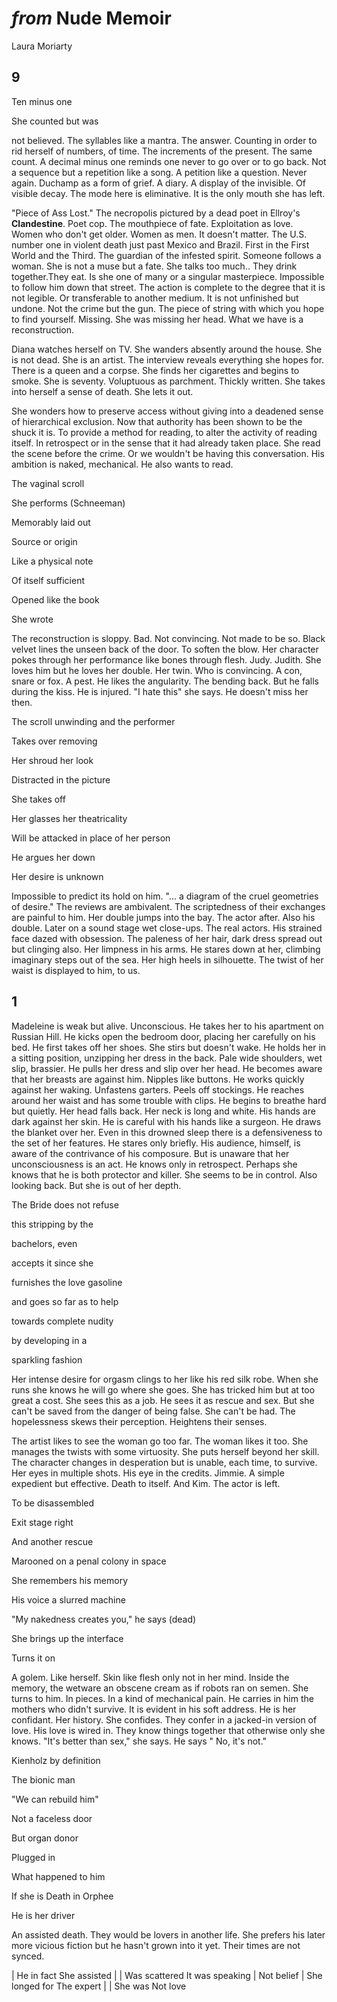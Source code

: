 # *from* Nude Memoir

Laura Moriarty


## 9

Ten minus one

She counted but was

not believed. The syllables like a mantra. The answer. Counting in
order to rid herself of numbers, of time. The increments of the
present. The same count. A decimal minus one reminds one never to go
over or to go back. Not a sequence but a repetition like a song. A
petition like a question. Never again. Duchamp as a form of grief. A
diary. A display of the invisible. Of visible decay. The mode here is
eliminative. It is the only mouth she has left.

\"Piece of Ass Lost.\" The necropolis pictured by a dead poet in
Ellroy\'s **Clandestine**. Poet cop. The mouthpiece of fate.
Exploitation as love. Women who don\'t get older. Women as men. It
doesn\'t matter. The U.S. number one in violent death just past Mexico
and Brazil. First in the First World and the Third. The guardian of
the infested spirit. Someone follows a woman. She is not a muse but a
fate. She talks too much.. They drink together.They eat. Is she one of
many or a singular masterpiece. Impossible to follow him down that
street. The action is complete to the degree that it is not legible.
Or transferable to another medium. It is not unfinished but undone.
Not the crime but the gun. The piece of string with which you hope to
find yourself. Missing. She was missing her head. What we have is a
reconstruction.

Diana watches herself on TV. She wanders absently around the house.
She is not dead. She is an artist. The interview reveals everything
she hopes for. There is a queen and a corpse. She finds her cigarettes
and begins to smoke. She is seventy. Voluptuous as parchment. Thickly
written. She takes into herself a sense of death. She lets it out.

She wonders how to preserve access without giving into a deadened
sense of hierarchical exclusion. Now that authority has been shown to
be the shuck it is. To provide a method for reading, to alter the
activity of reading itself. In retrospect or in the sense that it had
already taken place. She read the scene before the crime. Or we
wouldn\'t be having this conversation. His ambition is naked,
mechanical. He also wants to read.

The vaginal scroll

She performs (Schneeman)

Memorably laid out

Source or origin

Like a physical note

Of itself sufficient

Opened like the book

She wrote

The reconstruction is sloppy. Bad. Not convincing. Not made to be so.
Black velvet lines the unseen back of the door. To soften the blow.
Her character pokes through her performance like bones through flesh.
Judy. Judith. She loves him but he loves her double. Her twin. Who is
convincing. A con, snare or fox. A pest. He likes the angularity. The
bending back. But he falls during the kiss. He is injured. \"I hate
this\" she says. He doesn\'t miss her then.

The scroll unwinding and the performer

Takes over removing

Her shroud her look

Distracted in the picture

She takes off

Her glasses her theatricality

Will be attacked in place of her person

He argues her down

Her desire is unknown

Impossible to predict its hold on him. \"\... a diagram of the cruel
geometries of desire.\" The reviews are ambivalent. The scriptedness
of their exchanges are painful to him. Her double jumps into the bay.
The actor after. Also his double. Later on a sound stage wet
close-ups. The real actors. His strained face dazed with obsession.
The paleness of her hair, dark dress spread out but clinging also. Her
limpness in his arms. He stares down at her, climbing imaginary steps
out of the sea. Her high heels in silhouette. The twist of her waist
is displayed to him, to us.

## 1

Madeleine is weak but alive. Unconscious. He takes her to his
apartment on Russian Hill. He kicks open the bedroom door, placing her
carefully on his bed. He first takes off her shoes. She stirs but
doesn\'t wake. He holds her in a sitting position, unzipping her dress
in the back. Pale wide shoulders, wet slip, brassier. He pulls her
dress and slip over her head. He becomes aware that her breasts are
against him. Nipples like buttons. He works quickly against her
waking. Unfastens garters. Peels off stockings. He reaches around her
waist and has some trouble with clips. He begins to breathe hard but
quietly. Her head falls back. Her neck is long and white. His hands
are dark against her skin. He is careful with his hands like a
surgeon. He draws the blanket over her. Even in this drowned sleep
there is a defensiveness to the set of her features. He stares only
briefly. His audience, himself, is aware of the contrivance of his
composure. But is unaware that her unconsciousness is an act. He knows
only in retrospect. Perhaps she knows that he is both protector and
killer. She seems to be in control. Also looking back. But she is out
of her depth.

The Bride does not refuse

this stripping by the

bachelors, even

accepts it since she

furnishes the love gasoline

and goes so far as to help

towards complete nudity

by developing in a

sparkling fashion

Her intense desire for orgasm clings to her like his red silk robe.
When she runs she knows he will go where she goes. She has tricked him
but at too great a cost. She sees this as a job. He sees it as rescue
and sex. But she can\'t be saved from the danger of being false. She
can\'t be had. The hopelessness skews their perception. Heightens
their senses.

The artist likes to see the woman go too far. The woman likes it too.
She manages the twists with some virtuosity. She puts herself beyond
her skill. The character changes in desperation but is unable, each
time, to survive. Her eyes in multiple shots. His eye in the credits.
Jimmie. A simple expedient but effective. Death to itself. And Kim.
The actor is left.

To be disassembled

Exit stage right

And another rescue

Marooned on a penal colony in space

She remembers his memory

His voice a slurred machine

\"My nakedness creates you,\" he says (dead)

She brings up the interface

Turns it on

A golem. Like herself. Skin like flesh only not in her mind. Inside
the memory, the wetware an obscene cream as if robots ran on semen.
She turns to him. In pieces. In a kind of mechanical pain. He carries
in him the mothers who didn\'t survive. It is evident in his soft
address. He is her confidant. Her history. She confides. They confer
in a jacked-in version of love. His love is wired in. They know things
together that otherwise only she knows. \"It\'s better than sex,\" she
says. He says \" No, it\'s not.\"

Kienholz by definition

The bionic man

\"We can rebuild him\"

Not a faceless door

But organ donor

Plugged in

What happened to him

If she is Death in Orphee

He is her driver

An assisted death. They would be lovers in another life. She prefers
his later more vicious fiction but he hasn\'t grown into it yet. Their
times are not synced.


| He in fact                                    She assisted
|
| Was scattered                                It was speaking
|                        Not belief
| She longed for                               The expert
|
| She was                                       Not love


 

 


